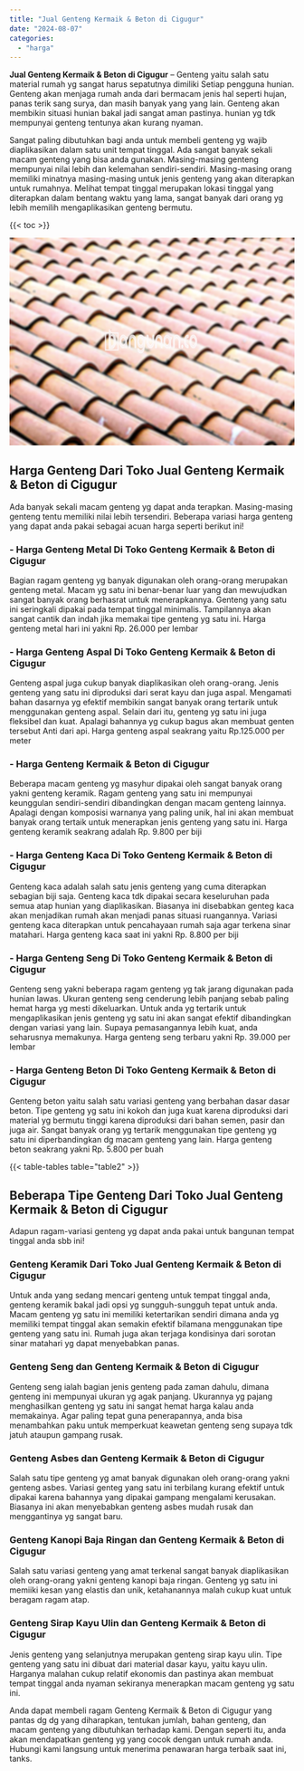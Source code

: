 ```yaml
---
title: "Jual Genteng Kermaik & Beton di Cigugur"
date: "2024-08-07"
categories: 
  - "harga"
---
```


**Jual Genteng Kermaik & Beton di Cigugur** – Genteng yaitu salah satu material rumah yg sangat harus sepatutnya dimiliki Setiap pengguna hunian. Genteng akan menjaga rumah anda dari bermacam jenis hal seperti hujan, panas terik sang surya, dan masih banyak yang yang lain. Genteng akan membikin situasi hunian bakal jadi sangat aman pastinya. hunian yg tdk mempunyai genteng tentunya akan kurang nyaman.

Sangat paling dibutuhkan bagi anda untuk membeli genteng yg wajib diaplikasikan dalam satu unit tempat tinggal. Ada sangat banyak sekali macam genteng yang bisa anda gunakan. Masing-masing genteng mempunyai nilai lebih dan kelemahan sendiri-sendiri. Masing-masing orang memiliki minatnya masing-masing untuk jenis genteng yang akan diterapkan untuk rumahnya. Melihat tempat tinggal merupakan lokasi tinggal yang diterapkan dalam bentang waktu yang lama, sangat banyak dari orang yg lebih memilih mengaplikasikan genteng bermutu.

{{< toc >}}

![Jual Genteng Kermaik & Beton di Cigugur](/images/genteng-minimalis-murah31.png)

## Harga Genteng Dari Toko Jual Genteng Kermaik & Beton di Cigugur

Ada banyak sekali macam genteng yg dapat anda terapkan. Masing-masing genteng tentu memiliki nilai lebih tersendiri. Beberapa variasi harga genteng yang dapat anda pakai sebagai acuan harga seperti berikut ini!

### \- Harga Genteng Metal Di Toko Genteng Kermaik & Beton di Cigugur

Bagian ragam genteng yg banyak digunakan oleh orang-orang merupakan genteng metal. Macam yg satu ini benar-benar luar yang dan mewujudkan sangat banyak orang berhasrat untuk menerapkannya. Genteng yang satu ini seringkali dipakai pada tempat tinggal minimalis. Tampilannya akan sangat cantik dan indah jika memakai tipe genteng yg satu ini. Harga genteng metal hari ini yakni Rp. 26.000 per lembar

### \- Harga Genteng Aspal Di Toko Genteng Kermaik & Beton di Cigugur

Genteng aspal juga cukup banyak diaplikasikan oleh orang-orang. Jenis genteng yang satu ini diproduksi dari serat kayu dan juga aspal. Mengamati bahan dasarnya yg efektif membikin sangat banyak orang tertarik untuk menggunakan genteng aspal. Selain dari itu, genteng yg satu ini juga fleksibel dan kuat. Apalagi bahannya yg cukup bagus akan membuat genten tersebut Anti dari api. Harga genteng aspal seakrang yaitu Rp.125.000 per meter

### \- Harga Genteng Kermaik & Beton di Cigugur

Beberapa macam genteng yg masyhur dipakai oleh sangat banyak orang yakni genteng keramik. Ragam genteng yang satu ini mempunyai keunggulan sendiri-sendiri dibandingkan dengan macam genteng lainnya. Apalagi dengan komposisi warnanya yang paling unik, hal ini akan membuat banyak orang tertaik untuk menerapkan jenis genteng yang satu ini. Harga genteng keramik seakrang adalah Rp. 9.800 per biji

### \- Harga Genteng Kaca Di Toko Genteng Kermaik & Beton di Cigugur

Genteng kaca adalah salah satu jenis genteng yang cuma diterapkan sebagian biji saja. Genteng kaca tdk dipakai secara keseluruhan pada semua atap hunian yang diaplikasikan. Biasanya ini disebabkan genteg kaca akan menjadikan rumah akan menjadi panas situasi ruangannya. Variasi genteng kaca diterapkan untuk pencahayaan rumah saja agar terkena sinar matahari. Harga genteng kaca saat ini yakni Rp. 8.800 per biji

### \- Harga Genteng Seng Di Toko Genteng Kermaik & Beton di Cigugur

Genteng seng yakni beberapa ragam genteng yg tak jarang digunakan pada hunian lawas. Ukuran genteng seng cenderung lebih panjang sebab paling hemat harga yg mesti dikeluarkan. Untuk anda yg tertarik untuk mengaplikasikan jenis genteng yg satu ini akan sangat efektif dibandingkan dengan variasi yang lain. Supaya pemasangannya lebih kuat, anda seharusnya memakunya. Harga genteng seng terbaru yakni Rp. 39.000 per lembar

### \- Harga Genteng Beton Di Toko Genteng Kermaik & Beton di Cigugur

Genteng beton yaitu salah satu variasi genteng yang berbahan dasar dasar beton. Tipe genteng yg satu ini kokoh dan juga kuat karena diproduksi dari material yg bermutu tinggi karena diproduksi dari bahan semen, pasir dan juga air. Sangat banyak orang yg tertarik menggunakan tipe genteng yg satu ini diperbandingkan dg macam genteng yang lain. Harga genteng beton seakrang yakni Rp. 5.800 per buah

{{< table-tables table="table2" >}}

## Beberapa Tipe Genteng Dari Toko Jual Genteng Kermaik & Beton di Cigugur

Adapun ragam-variasi genteng yg dapat anda pakai untuk bangunan tempat tinggal anda sbb ini!

### Genteng Keramik Dari Toko Jual Genteng Kermaik & Beton di Cigugur

Untuk anda yang sedang mencari genteng untuk tempat tinggal anda, genteng keramik bakal jadi opsi yg sungguh-sungguh tepat untuk anda. Macam genteng yg satu ini memiliki ketertarikan sendiri dimana anda yg memiliki tempat tinggal akan semakin efektif bilamana menggunakan tipe genteng yang satu ini. Rumah juga akan terjaga kondisinya dari sorotan sinar matahari yg dapat menyebabkan panas.

### Genteng Seng dan Genteng Kermaik & Beton di Cigugur

Genteng seng ialah bagian jenis genteng pada zaman dahulu, dimana genteng ini mempunyai ukuran yg agak panjang. Ukurannya yg pajang menghasilkan genteng yg satu ini sangat hemat harga kalau anda memakainya. Agar paling tepat guna penerapannya, anda bisa menambahkan paku untuk memperkuat keawetan genteng seng supaya tdk jatuh ataupun gampang rusak.

### Genteng Asbes dan Genteng Kermaik & Beton di Cigugur

Salah satu tipe genteng yg amat banyak digunakan oleh orang-orang yakni genteng asbes. Variasi genteg yang satu ini terbilang kurang efektif untuk dipakai karena bahannya yang dipakai gampang mengalami kerusakan. Biasanya ini akan menyebabkan genteng asbes mudah rusak dan menggantinya yg sangat baru.

### Genteng Kanopi Baja Ringan dan Genteng Kermaik & Beton di Cigugur

Salah satu variasi genteng yang amat terkenal sangat banyak diaplikasikan oleh orang-orang yakni genteng kanopi baja ringan. Genteng yg satu ini memiiki kesan yang elastis dan unik, ketahanannya malah cukup kuat untuk beragam ragam atap.

### Genteng Sirap Kayu Ulin dan Genteng Kermaik & Beton di Cigugur

Jenis genteng yang selanjutnya merupakan genteng sirap kayu ulin. Tipe genteng yang satu ini dibuat dari material dasar kayu, yaitu kayu ulin. Harganya malahan cukup relatif ekonomis dan pastinya akan membuat tempat tinggal anda nyaman sekiranya menerapkan macam genteng yg satu ini.

Anda dapat membeli ragam Genteng Kermaik & Beton di Cigugur yang pantas dg dg yang diharapkan, tentukan jumlah, bahan genteng, dan macam genteng yang dibutuhkan terhadap kami. Dengan seperti itu, anda akan mendapatkan genteng yg yang cocok dengan untuk rumah anda. Hubungi kami langsung untuk menerima penawaran harga terbaik saat ini, tanks.
